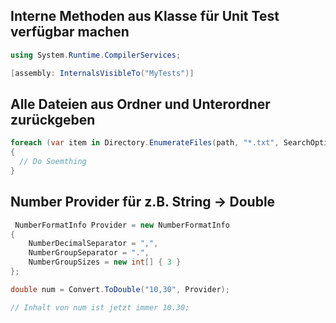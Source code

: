 
## Interne Methoden aus Klasse für Unit Test verfügbar machen

```C#
using System.Runtime.CompilerServices;

[assembly: InternalsVisibleTo("MyTests")]
```

## Alle Dateien aus Ordner und Unterordner zurückgeben

```C#
foreach (var item in Directory.EnumerateFiles(path, "*.txt", SearchOption.AllDirectories))
{
  // Do Soemthing
}        
```

## Number Provider für z.B. String -> Double

```c#
 NumberFormatInfo Provider = new NumberFormatInfo
{
    NumberDecimalSeparator = ",",
    NumberGroupSeparator = ".",
    NumberGroupSizes = new int[] { 3 }
};

double num = Convert.ToDouble("10,30", Provider);

// Inhalt von num ist jetzt immer 10.30;
```

